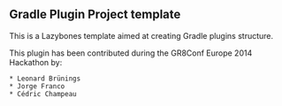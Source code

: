 Gradle Plugin Project template
------------------------------

This is a Lazybones template aimed at creating Gradle plugins structure.

This plugin has been contributed during the GR8Conf Europe 2014 Hackathon by:

    * Leonard Brünings
    * Jorge Franco
    * Cédric Champeau
    
